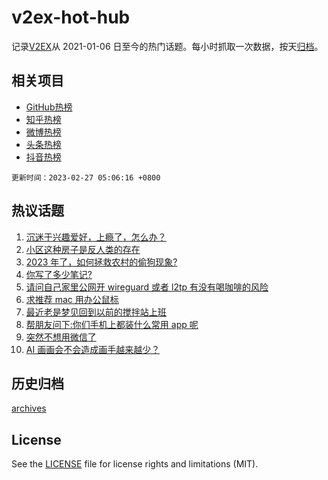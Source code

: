 # v2ex-hot-hub

 记录[V2EX](https://www.v2ex.com/)从 2021-01-06 日至今的热门话题。每小时抓取一次数据，按天[归档](archives)。
 
 ## 相关项目

- [GitHub热榜](https://github.com/lonnyzhang423/github-hot-hub)
- [知乎热榜](https://github.com/lonnyzhang423/zhihu-hot-hub)
- [微博热榜](https://github.com/lonnyzhang423/weibo-hot-hub)
- [头条热榜](https://github.com/lonnyzhang423/toutiao-hot-hub)
- [抖音热榜](https://github.com/lonnyzhang423/douyin-hot-hub)


 `更新时间：2023-02-27 05:06:16 +0800`

## 热议话题

1. [沉迷于兴趣爱好，上瘾了，怎么办？](https://www.v2ex.com/t/919210)
1. [小区这种房子是反人类的存在](https://www.v2ex.com/t/919288)
1. [2023 年了，如何拯救农村的偷狗现象?](https://www.v2ex.com/t/919241)
1. [你写了多少笔记?](https://www.v2ex.com/t/919258)
1. [请问自己家里公网开 wireguard 或者 l2tp 有没有喝咖啡的风险](https://www.v2ex.com/t/919218)
1. [求推荐 mac 用办公鼠标](https://www.v2ex.com/t/919302)
1. [最近老是梦见回到以前的搅拌站上班](https://www.v2ex.com/t/919209)
1. [帮朋友问下:你们手机上都装什么常用 app 呢](https://www.v2ex.com/t/919219)
1. [突然不想用微信了](https://www.v2ex.com/t/919304)
1. [AI 画画会不会造成画手越来越少？](https://www.v2ex.com/t/919285)

## 历史归档

[archives](archives)

## License

See the [LICENSE](LICENSE) file for license rights and limitations (MIT).
